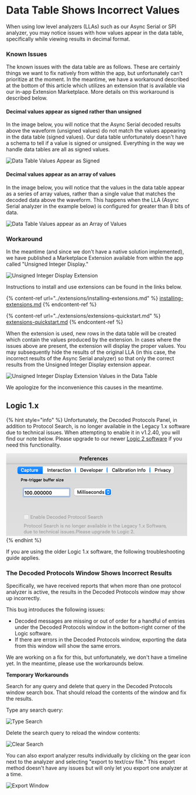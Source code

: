 # Data Table Shows Incorrect Values

When using low level analyzers (LLAs) such as our Async Serial or SPI analyzer, you may notice issues with how values appear in the data table, specifically while viewing results in decimal format.

### Known Issues

The known issues with the data table are as follows. These are certainly things we want to fix natively from within the app, but unfortunately can't prioritize at the moment. In the meantime, we have a workaround described at the bottom of this article which utilizes an extension that is available via our in-app Extension Marketplace. More details on this workaround is described below.

#### Decimal values appear as signed rather than unsigned

In the image below, you will notice that the Async Serial decoded results above the waveform (unsigned values) do not match the values appearing in the data table (signed values). Our data table unfortunately doesn't have a schema to tell if a value is signed or unsigned. Everything in the way we handle data tables are all as signed values.

![Data Table Values Appear as Signed](<../.gitbook/assets/Screen Shot 2022-01-19 at 6.53.06 PM.png>)

#### Decimal values appear as an array of values

In the image below, you will notice that the values in the data table appear as a series of array values, rather than a single value that matches the decoded data above the waveform. This happens when the LLA (Async Serial analyzer in the example below) is configured for greater than 8 bits of data.

![Data Table Values appear as an Array of Values](<../.gitbook/assets/Screen Shot 2022-01-19 at 6.59.33 PM.png>)

### Workaround

In the meantime (and since we don't have a native solution implemented), we have published a Marketplace Extension available from within the app called "Unsigned Integer Display."

![Unsigned Integer Display Extension](../.gitbook/assets/cb0225a3117bb898451fbedc7e3435cf8aefbd07.png)

Instructions to install and use extensions can be found in the links below.

{% content-ref url="../extensions/installing-extensions.md" %}
[installing-extensions.md](../extensions/installing-extensions.md)
{% endcontent-ref %}

{% content-ref url="../extensions/extensions-quickstart.md" %}
[extensions-quickstart.md](../extensions/extensions-quickstart.md)
{% endcontent-ref %}

When the extension is used, new rows in the data table will be created which contain the values produced by the extension. In cases where the issues above are present, the extension will display the proper values. You may subsequently hide the results of the original LLA (in this case, the incorrect results of the Async Serial analyzer) so that only the correct results from the Unsigned Integer Display extension appear.

![Unsigned Integer Display Extension Values in the Data Table](../.gitbook/assets/16a4d5779cf2884a077909a0a00022bc72bc3e0b.png)

We apologize for the inconvenience this causes in the meantime.



## Logic 1.x

{% hint style="info" %}
Unfortunately, the Decoded Protocols Panel, in addition to Protocol Search, is no longer available in the Legacy 1.x software due to technical issues. When attempting to enable it in v1.2.40, you will find our note below. Please upgrade to our newer [Logic 2 software](https://www.saleae.com/downloads/) if you need this functionality.

<img src="../.gitbook/assets/Screen Shot 2022-08-03 at 4.47.39 PM.png" alt="" data-size="original">
{% endhint %}

If you are using the older Logic 1.x software, the following troubleshooting guide applies.

### The Decoded Protocols Window Shows Incorrect Results

Specifically, we have received reports that when more than one protocol analyzer is active, the results in the Decoded Protocols window may show up incorrectly.

This bug introduces the following issues:

* Decoded messages are missing or out of order for a handful of entries under the Decoded Protocols window in the bottom-right corner of the Logic software.
* If there are errors in the Decoded Protocols window, exporting the data from this window will show the same errors.

We are working on a fix for this, but unfortunately, we don't have a timeline yet. In the meantime, please use the workarounds below.

**Temporary Workarounds**

Search for any query and delete that query in the Decoded Protocols window search box. That should reload the contents of the window and fix the results.

Type any search query:

![Type Search](https://trello-attachments.s3.amazonaws.com/55f0a61a10f9f592573a4205/5965299353583cef619d2e15/96e8d9b7d7d0a3be6a70501be97b9799/TypeSearch.png)

Delete the search query to reload the window contents:

![Clear Search](https://trello-attachments.s3.amazonaws.com/55f0a61a10f9f592573a4205/5965299353583cef619d2e15/5cfdb9019c7613999ee638120e0ed5f3/ClearSearch.png)

You can also export analyzer results individually by clicking on the gear icon next to the analyzer and selecting "export to text/csv file." This export method doesn't have any issues but will only let you export one analyzer at a time.

![Export Window](https://trello-attachments.s3.amazonaws.com/55f0a61a10f9f592573a4205/5965299353583cef619d2e15/71e25d7fb6e02459d56feb795b7a2b9e/ExportAnalyzer.png)
